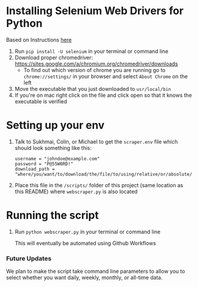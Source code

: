 # Installing Selenium Web Drivers for Python
Based on Instructions [here](https://selenium-python.readthedocs.io/installation.html)

1. Run `pip install -U selenium` in your terminal or command line
2. Download proper chromedriver: https://sites.google.com/a/chromium.org/chromedriver/downloads
    * To find out which version of chrome you are running go to `chrome://settings/` in your browser and select `About Chrome` on the left
3. Move the executable that you just downloaded to `usr/local/bin`
4. If you're on mac right click on the file and click open so that it knows the executable is verified

# Setting up your env

1. Talk to Sukhmai, Colin, or Michael to get the `scraper.env` file which should look something like this:

    ```
    username = "johndoe@example.com"
    password = "P@55W0RD!"
    download_path = "where/you/want/to/download/the/file/to/using/relative/or/absolute/addressing"
    ```

2. Place this file in the `/scripts/` folder of this project (same location as this README) where `webscraper.py` is also located

# Running the script
1. Run `python webscraper.py` in your terminal or command line

    This will eventually be automated using Github Workflows

### Future Updates

We plan to make the script take command line parameters to allow you to select whether you want daily, weekly, monthly, or all-time data.
